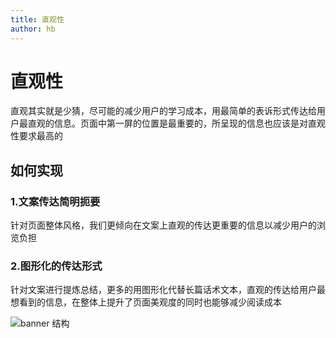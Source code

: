 ```yaml
---
title: 直观性
author: hb
---
```


# 直观性

直观其实就是少猜，尽可能的减少用户的学习成本，用最简单的表诉形式传达给用户最直观的信息。页面中第一屏的位置是最重要的，所呈现的信息也应该是对直观性要求最高的

## 如何实现

### 1.文案传达简明扼要

针对页面整体风格，我们更倾向在文案上直观的传达更重要的信息以减少用户的浏览负担

### 2.图形化的传达形式

针对文案进行提炼总结，更多的用图形化代替长篇话术文本，直观的传达给用户最想看到的信息，在整体上提升了页面美观度的同时也能够减少阅读成本


![banner 结构](http://baiduyun-guideline.bj.bcebos.com/portal%2Fprinciple%2F%E7%9B%B4%E8%A7%82%E6%80%A7%E5%8E%9F%E5%88%99.png)
